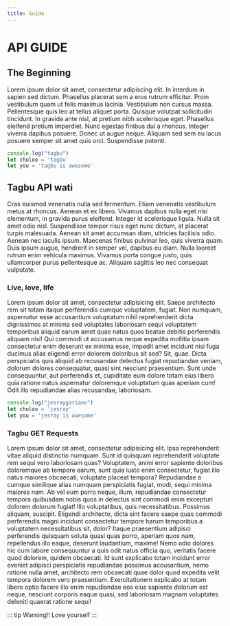 ```yaml
---
title: Guide
---
```


# API GUIDE
## The Beginning
Lorem ipsum dolor sit amet, consectetur adipiscing elit. In interdum in sapien sed dictum. Phasellus placerat sem a eros rutrum efficitur. Proin vestibulum quam ut felis maximus lacinia. Vestibulum non cursus massa. Pellentesque quis leo at tellus aliquet porta. Quisque volutpat sollicitudin tincidunt. In gravida ante nisl, at pretium nibh scelerisque eget. Phasellus eleifend pretium imperdiet. Nunc egestas finibus dui a rhoncus. Integer viverra dapibus posuere. Donec ut augue neque. Aliquam sed sem eu lacus posuere semper sit amet quis orci. Suspendisse potenti.

```js
console.log("tagbu")
let chuloo = 'tagbu'
let you = 'tagbu is awesome'
```

## Tagbu API wati
Cras euismod venenatis nulla sed fermentum. Etiam venenatis vestibulum metus at rhoncus. Aenean et ex libero. Vivamus dapibus nulla eget nisi elementum, in gravida purus eleifend. Integer id scelerisque ligula. Nulla sit amet odio nisl. Suspendisse tempor risus eget nunc dictum, at placerat turpis malesuada. Aenean sit amet accumsan diam, ultricies facilisis odio. Aenean nec iaculis ipsum. Maecenas finibus pulvinar leo, quis viverra quam. Duis ipsum augue, hendrerit in semper vel, dapibus eu diam. Nulla laoreet rutrum enim vehicula maximus. Vivamus porta congue justo, quis ullamcorper purus pellentesque ac. Aliquam sagittis leo nec consequat vulputate.

### Live, love, life
Lorem ipsum dolor sit amet, consectetur adipisicing elit. Saepe architecto rem sit totam itaque perferendis cumque voluptatem, fugiat. Non numquam, aspernatur esse accusantium voluptatum nihil reprehenderit dicta dignissimos at minima sed voluptates laboriosam sequi voluptatem temporibus aliquid earum amet quae natus quos beatae debitis perferendis aliquam nisi! Qui commodi ut accusamus neque expedita mollitia ipsam consectetur enim deserunt ex minima esse, impedit amet incidunt nisi fuga ducimus alias eligendi error dolorem doloribus sit sed? Sit, quae. Dicta perspiciatis quis aliquid ab recusandae delectus fugiat repudiandae veniam, dolorum dolores consequatur, quasi sint nesciunt praesentium. Sunt unde consequuntur, aut perferendis et, cupiditate eum dolore totam eius libero quia ratione natus aspernatur doloremque voluptatum quas aperiam cum! Odit illo repudiandae alias recusandae, laboriosam.

```js
console.log("jesraygariano")
let chuloo = 'jesray'
let you = 'jesray is awesome'
```

### Tagbu GET Requests
Lorem ipsum dolor sit amet, consectetur adipisicing elit. Ipsa reprehenderit vitae aliquid distinctio numquam. Sunt id quisquam reprehenderit voluptate rem sequi vero laboriosam quas? Voluptatem, animi error sapiente doloribus doloremque ab tempore earum, sunt quia iusto enim consectetur, fugiat illo natus maiores obcaecati, voluptate placeat tempora? Repudiandae a cumque similique alias numquam perspiciatis fugiat, modi, sequi minima maiores nam. Ab vel eum porro neque, illum, repudiandae consectetur tempora quibusdam nobis quos in delectus sint commodi enim excepturi dolorem dolorum fugiat! Illo voluptatibus, quis necessitatibus. Possimus aliquam, suscipit. Eligendi architecto, dicta sint facere saepe quas commodi perferendis magni incidunt consectetur tempore harum temporibus a voluptatem necessitatibus sit, dolor? Itaque praesentium adipisci perferendis quisquam soluta quasi quas porro, aperiam quos nam, repellendus illo eaque, deserunt laudantium, maxime! Nemo odio dolores hic cum labore consequuntur a quis odit natus officia quo, veritatis facere quod dolorem, quidem obcaecati. Id sunt explicabo totam incidunt error eveniet adipisci perspiciatis repudiandae possimus accusantium, nemo ratione nulla amet, architecto rem obcaecati quae dolor quod expedita velit tempora dolorem vero praesentium. Exercitationem explicabo at totam libero optio facere illo enim repudiandae eos eius sapiente dolorum est neque, nesciunt corporis eaque quasi, sed laboriosam magnam voluptates deleniti quaerat ratione sequi!

::: tip Warning!!
Love yourself
:::